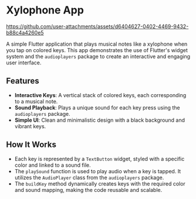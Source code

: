 # Xylophone App

https://github.com/user-attachments/assets/d6404627-0402-4469-9432-b88c4a4260e5


A simple Flutter application that plays musical notes like a xylophone when you tap on colored keys. This app demonstrates the use of Flutter's widget system and the `audioplayers` package to create an interactive and engaging user interface.

## Features

- **Interactive Keys**: A vertical stack of colored keys, each corresponding to a musical note.
- **Sound Playback**: Plays a unique sound for each key press using the `audioplayers` package.
- **Simple UI**: Clean and minimalistic design with a black background and vibrant keys.

## How It Works

- Each key is represented by a `TextButton` widget, styled with a specific color and linked to a sound file.
- The `playSound` function is used to play audio when a key is tapped. It utilizes the `AudioPlayer` class from the `audioplayers` package.
- The `buildKey` method dynamically creates keys with the required color and sound mapping, making the code reusable and scalable.
